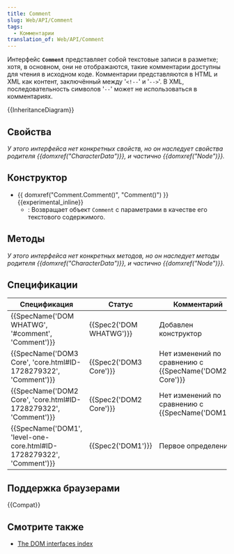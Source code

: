 ```yaml
---
title: Comment
slug: Web/API/Comment
tags:
  - Комментарии
translation_of: Web/API/Comment
---
```

Интерфейс **`Comment`** представляет собой текстовые записи в разметке; хотя, в основном, они не отображаются, такие комментарии доступны для чтения в исходном коде. Комментарии представляются в HTML и XML как контент, заключённый между '`<!--`' и '`-->`'. В XML, последовательность символов '`--`' может не использоваться в комментариях.

{{InheritanceDiagram}}

## Свойства

_У этого интерфейса нет конкретных свойств, но он наследует свойства родителя {{domxref("CharacterData")}}, и частично {{domxref("Node")}}._

## Конструктор

- {{ domxref("Comment.Comment()", "Comment()") }} {{experimental_inline}}
  - : Возвращает объект `Comment` с параметрами в качестве его текстового содержимого.

## Методы

_У этого интерфейса нет конкретных методов, но он наследует методы родителя {{domxref("CharacterData")}}, и частично {{domxref("Node")}}._

## Спецификации

| Спецификация                                                                                 | Статус                           | Комментарий                                                   |
| -------------------------------------------------------------------------------------------- | -------------------------------- | ------------------------------------------------------------- |
| {{SpecName('DOM WHATWG', '#comment', 'Comment')}}                             | {{Spec2('DOM WHATWG')}} | Добавлен конструктор                                          |
| {{SpecName('DOM3 Core', 'core.html#ID-1728279322', 'Comment')}}         | {{Spec2('DOM3 Core')}}     | Нет изменений по сравнению с {{SpecName('DOM2 Core')}} |
| {{SpecName('DOM2 Core', 'core.html#ID-1728279322', 'Comment')}}         | {{Spec2('DOM2 Core')}}     | Нет изменений по сравнению с {{SpecName('DOM1')}}     |
| {{SpecName('DOM1', 'level-one-core.html#ID-1728279322', 'Comment')}} | {{Spec2('DOM1')}}         | Первое определение                                            |

## Поддержка браузерами

{{Compat}}

## Смотрите также

- [The DOM interfaces index](/ru/docs/Web/API/Document_Object_Model)
